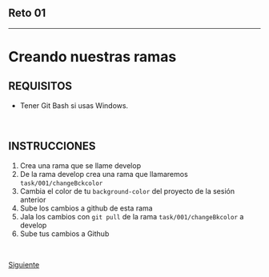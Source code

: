 ## Reto 01

<hr/>

# Creando nuestras ramas

## REQUISITOS
- Tener Git Bash si usas Windows.

<br/>

## INSTRUCCIONES

 1. Crea una rama que se llame develop
 2. De la rama develop crea una rama que llamaremos `task/001/changeBckcolor`
 3. Cambia el color de tu `background-color` del proyecto de la sesión anterior
 4. Sube los cambios a github de esta rama
 5. Jala los cambios con `git pull` de la rama `task/001/changeBkcolor` a develop
 6. Sube tus cambios a Github


<br/>

[Siguiente](../Ejemplo-02)